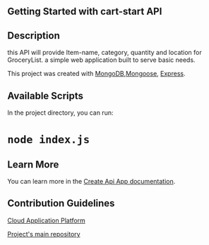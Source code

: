 ## Getting Started with cart-start API


## Description
this API will provide Item-name, category, quantity and location for GroceryList. a simple web application built to serve basic needs.

This project was created with [MongoDB](https://www.mongodb.com/),[Mongoose](https://mongoosejs.com/), [Express](https://expressjs.com/).


## Available Scripts

In the project directory, you can run:
# `node index.js`


## Learn More

You can learn more in the [Create Api App documentation](https://www.mongodb.com/languages/express-mongodb-rest-api-tutorial).


## Contribution Guidelines

[Cloud Application Platform](https://cart-start.herokuapp.com/grocery-list)

[Project's main repository](https://github.com/console-fab/cart-start-api)
